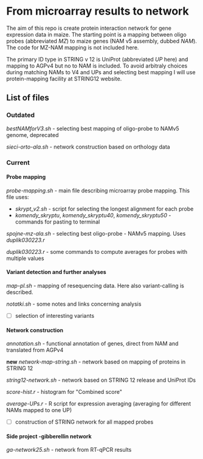 # From microarray results to network

The aim of this repo is create protein interaction network for gene expression data in maize.
The starting point is a mapping between oligo probes (abbreviated *MZ*) to maize genes (NAM v5 assembly, dubbed *NAM*).
The code for MZ-NAM mapping is not included here.

The primary ID type in STRING v 12 is UniProt (abbreviated *UP* here) and mapping to AGPv4 but no to NAM is included.
To avoid arbitraly choices during matching NAMs to V4 and UPs and selecting best mapping I will use protein-mapping facility at STRING12 website.

## List of files

### Outdated

*bestNAMforV3.sh* - selecting best mapping of oligo-probe to NAMv5 genome, deprecated

*sieci-orto-ala.sh* - network construction based on orthology data

### Current

#### Probe mapping
 
*probe-mapping.sh* - main file describing microarray probe mapping. This file uses:
- *skrypt_v2.sh* - script for selecting the longest alignment for each probe
- *komendy_skryptu*, *komendy_skryptu40*, *komendy_skryptu50* - commands for pasting to terminal

*spojne-mz-ala.sh* - selecting best oligo-probe - NAMv5 mapping. Uses *duplik030223.r*

*duplik030223.r* - some commands to compute averages for probes with multiple values

#### Variant detection and further analyses

*map-pl.sh* - mapping of resequencing data. Here also variant-calling is described.

*notatki.sh* - some notes and links concerning analysis

- [ ] selection of interesting variants

#### Network construction

*annotation.sh* - functional annotation of genes, direct from NAM and translated from AGPv4

**new** *network-map-string.sh* - network based on mapping of proteins in STRING 12

*string12-network.sh* - network based on STRING 12 release and UniProt IDs

*score-hist.r* - histogram for "Combined score"

*average-UPs.r* - R script for expression averaging (averaging for different NAMs mapped to one UP)

- [ ] construction of STRING network for all mapped probes

#### Side project -gibberellin network
*ga-network25.sh* - network from RT-qPCR results
